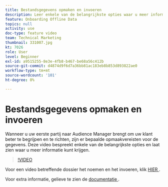 ```yaml
---
title: Bestandsgegevens opmaken en invoeren
description: Leer enkele van de belangrijkste opties waar u meer informatie kunt krijgen wanneer u uw eerste partij naar Audience Manager brengt om uw klant beter te begrijpen en te richten. Meer informatie over bepaalde opmaakvereisten voor de gegevens.
feature: Onboarding Offline Data
topics: null
activity: use
doc-type: feature video
team: Technical Marketing
thumbnail: 331007.jpg
kt: 7026
role: User
level: Beginner
exl-id: a9515255-8e3e-4fb8-b467-be68a56c412b
source-git-commit: d4874d9f6d7a36bb81ac183eb8b853d893822ae0
workflow-type: tm+mt
source-wordcount: '101'
ht-degree: 0%

---
```


# Bestandsgegevens opmaken en invoeren

Wanneer u uw eerste partij naar Audience Manager brengt om uw klant beter te begrijpen en te richten, zijn er bepaalde opmaakvereisten voor de gegevens. Deze video bespreekt enkele van de belangrijkste opties en laat zien waar u meer informatie kunt krijgen.

>[!VIDEO](https://video.tv.adobe.com/v/331007/?quality=12&learn=on)

Voor een video betreffende dossier het noemen en het invoeren, klik [ HIER ](steps-for-ingesting-file-based-data.md).

Voor extra informatie, gelieve te zien de [ documentatie ](https://experienceleague.adobe.com/docs/audience-manager/user-guide/implementation-integration-guides/sending-audience-data/batch-data-transfer-process/inbound-file-contents.html?lang=nl-NL&).
